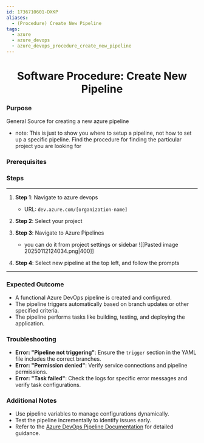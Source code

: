 ```yaml
---
id: 1736710601-DXKP
aliases:
  - (Procedure) Create New Pipeline
tags:
  - azure
  - azure_devops
  - azure_devops_procedure_create_new_pipeline
---
```


<center>
<h1>Software Procedure: Create New Pipeline</h1>
</center>


### Purpose
General Source for creating a new azure pipeline

- note: This is just to show you where to setup a pipeline, not how to set up 
        a specific pipeline. Find the procedure for finding the particular project
        you are looking for

### Prerequisites

### Steps
---
1. **Step 1**: Navigate to azure devops
   - URL:   `dev.azure.com/[organization-name]`

2. **Step 2**: Select your project

3. **Step 3**: Navigate to Azure Pipelines
    - you can do it from project settings or sidebar
![[Pasted image 20250112124034.png|400]]

4. **Step 4**: Select new pipeline at the top left, and follow the prompts

---

### Expected Outcome
- A functional Azure DevOps pipeline is created and configured.
- The pipeline triggers automatically based on branch updates or other specified criteria.
- The pipeline performs tasks like building, testing, and deploying the application.

### Troubleshooting
- **Error: "Pipeline not triggering"**: Ensure the `trigger` section in the YAML file includes the correct branches.
- **Error: "Permission denied"**: Verify service connections and pipeline permissions.
- **Error: "Task failed"**: Check the logs for specific error messages and verify task configurations.

### Additional Notes
- Use pipeline variables to manage configurations dynamically.
- Test the pipeline incrementally to identify issues early.
- Refer to the [Azure DevOps Pipeline Documentation](https://learn.microsoft.com/en-us/azure/devops/pipelines/) for detailed guidance.

